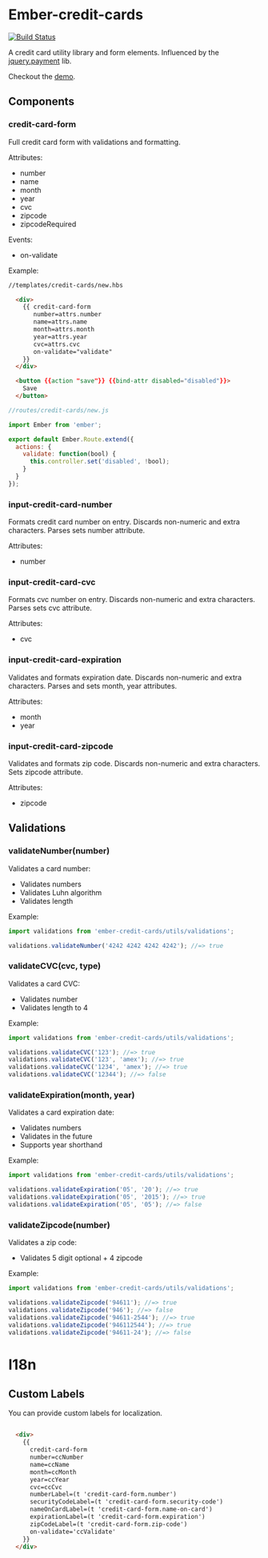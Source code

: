 # Ember-credit-cards 

[![Build Status](https://travis-ci.org/arenoir/ember-credit-cards.svg)](https://travis-ci.org/arenoir/ember-credit-cards)

A credit card utility library and form elements. Influenced by the [jquery.payment](https://github.com/stripe/jquery.payment) lib.

Checkout the [demo](http://arenoir.github.io/ember-credit-cards/).

## Components

### credit-card-form
Full credit card form with validations and formatting.

Attributes: 
  * number
  * name
  * month
  * year
  * cvc
  * zipcode
  * zipcodeRequired

Events:
  * on-validate


Example:

``` html
//templates/credit-cards/new.hbs

  <div>
    {{ credit-card-form 
       number=attrs.number 
       name=attrs.name 
       month=attrs.month 
       year=attrs.year 
       cvc=attrs.cvc 
       on-validate="validate"
    }}
  </div>

  <button {{action "save"}} {{bind-attr disabled="disabled"}}>
    Save
  </button>

```


``` javascript
//routes/credit-cards/new.js

import Ember from 'ember';

export default Ember.Route.extend({
  actions: {
    validate: function(bool) {
      this.controller.set('disabled', !bool);
    }
  }
});
```


### input-credit-card-number
Formats credit card number on entry. Discards non-numeric and extra characters. Parses sets number attribute. 

Attributes:
  * number

### input-credit-card-cvc

Formats cvc number on entry. Discards non-numeric and extra characters. Parses sets cvc attribute. 

Attributes:
  * cvc

### input-credit-card-expiration

Validates and formats expiration date. Discards non-numeric and extra characters. Parses and sets month, year attributes. 

Attributes:
  * month
  * year


### input-credit-card-zipcode

Validates and formats zip code. Discards non-numeric and extra characters. Sets zipcode attribute. 

Attributes:
  * zipcode


## Validations

### validateNumber(number)

Validates a card number:

* Validates numbers
* Validates Luhn algorithm
* Validates length

Example:

``` javascript
import validations from 'ember-credit-cards/utils/validations';

validations.validateNumber('4242 4242 4242 4242'); //=> true
```

### validateCVC(cvc, type)

Validates a card CVC:

* Validates number
* Validates length to 4

Example:

``` javascript
import validations from 'ember-credit-cards/utils/validations';

validations.validateCVC('123'); //=> true
validations.validateCVC('123', 'amex'); //=> true
validations.validateCVC('1234', 'amex'); //=> true
validations.validateCVC('12344'); //=> false
```

### validateExpiration(month, year)

Validates a card expiration date:

* Validates numbers
* Validates in the future
* Supports year shorthand

Example:

``` javascript
import validations from 'ember-credit-cards/utils/validations';

validations.validateExpiration('05', '20'); //=> true
validations.validateExpiration('05', '2015'); //=> true
validations.validateExpiration('05', '05'); //=> false
```

### validateZipcode(number)

Validates a zip code:

* Validates 5 digit optional + 4 zipcode

Example:

``` javascript
import validations from 'ember-credit-cards/utils/validations';

validations.validateZipcode('94611'); //=> true
validations.validateZipcode('946'); //=> false
validations.validateZipcode('94611-2544'); //=> true
validations.validateZipcode('946112544'); //=> true
validations.validateZipcode('94611-24'); //=> false

```

# I18n

## Custom Labels


You can provide custom labels for localization.

``` html

  <div>
    {{ 
      credit-card-form 
      number=ccNumber 
      name=ccName 
      month=ccMonth 
      year=ccYear 
      cvc=ccCvc 
      numberLabel=(t 'credit-card-form.number')
      securityCodeLabel=(t 'credit-card-form.security-code')
      nameOnCardLabel=(t 'credit-card-form.name-on-card')
      expirationLabel=(t 'credit-card-form.expiration')
      zipCodeLabel=(t 'credit-card-form.zip-code')
      on-validate='ccValidate'
    }}
  </div>

```